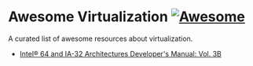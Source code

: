 # Awesome Virtualization [![Awesome](https://cdn.rawgit.com/sindresorhus/awesome/d7305f38d29fed78fa85652e3a63e154dd8e8829/media/badge.svg)](https://github.com/sindresorhus/awesome)

A curated list of awesome resources about virtualization.

- [Intel® 64 and IA-32 Architectures Developer's Manual: Vol. 3B](https://www-ssl.intel.com/content/www/us/en/architecture-and-technology/64-ia-32-architectures-software-developer-vol-3b-part-2-manual.html)
